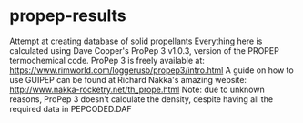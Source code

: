 # propep-results
Attempt at creating database of solid propellants
Everything here is calculated using Dave Cooper's ProPep 3 v1.0.3, version of the PROPEP termochemical code. 
ProPep 3 is freely available at: https://www.rimworld.com/loggerusb/propep3/intro.html
A guide on how to use GUIPEP can be found at Richard Nakka's amazing website: http://www.nakka-rocketry.net/th_prope.html
Note: due to unknown reasons, ProPep 3 doesn't calculate the density, despite having all the required data in PEPCODED.DAF
